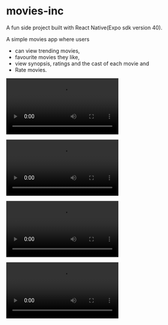 # movies-inc
A fun side project built with React Native(Expo sdk version 40). 

A simple movies app where users
 - can view trending movies,
 - favourite movies they like,
 - view synopsis, ratings and the cast of each movie and 
 - Rate movies. 
 
 
 ![github](https://user-images.githubusercontent.com/19712590/105881087-607ef200-6004-11eb-8d9b-82226d9d68a1.mp4)


![github](https://user-images.githubusercontent.com/19712590/105881119-6aa0f080-6004-11eb-902b-54357ff18444.mp4)


![github](https://user-images.githubusercontent.com/19712590/105881130-6ecd0e00-6004-11eb-88ba-a9c476d8dcdc.mp4)


![github](https://user-images.githubusercontent.com/19712590/105881185-7ab8d000-6004-11eb-9034-44bcf1e7b6b8.mp4)
 
